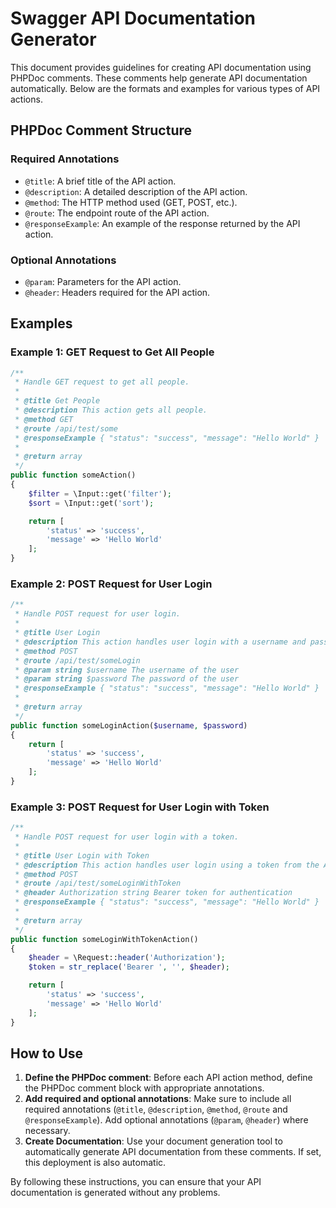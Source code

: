 # Swagger API Documentation Generator

This document provides guidelines for creating API documentation using PHPDoc comments. These comments help generate API documentation automatically. Below are the formats and examples for various types of API actions.

## PHPDoc Comment Structure

### Required Annotations
- `@title`: A brief title of the API action.
- `@description`: A detailed description of the API action.
- `@method`: The HTTP method used (GET, POST, etc.).
- `@route`: The endpoint route of the API action.
- `@responseExample`: An example of the response returned by the API action.

### Optional Annotations
- `@param`: Parameters for the API action.
- `@header`: Headers required for the API action.

## Examples

### Example 1: GET Request to Get All People

```php
/**
 * Handle GET request to get all people.
 *
 * @title Get People
 * @description This action gets all people.
 * @method GET
 * @route /api/test/some
 * @responseExample { "status": "success", "message": "Hello World" }
 *
 * @return array
 */
public function someAction()
{
    $filter = \Input::get('filter');
    $sort = \Input::get('sort');

    return [
        'status' => 'success',
        'message' => 'Hello World'
    ];
}
```

### Example 2: POST Request for User Login

```php
/**
 * Handle POST request for user login.
 *
 * @title User Login
 * @description This action handles user login with a username and password.
 * @method POST
 * @route /api/test/someLogin
 * @param string $username The username of the user
 * @param string $password The password of the user
 * @responseExample { "status": "success", "message": "Hello World" }
 *
 * @return array
 */
public function someLoginAction($username, $password)
{
    return [
        'status' => 'success',
        'message' => 'Hello World'
    ];
}
```

### Example 3: POST Request for User Login with Token

```php
/**
 * Handle POST request for user login with a token.
 *
 * @title User Login with Token
 * @description This action handles user login using a token from the Authorization header.
 * @method POST
 * @route /api/test/someLoginWithToken
 * @header Authorization string Bearer token for authentication
 * @responseExample { "status": "success", "message": "Hello World" }
 *
 * @return array
 */
public function someLoginWithTokenAction()
{
    $header = \Request::header('Authorization');
    $token = str_replace('Bearer ', '', $header);

    return [
        'status' => 'success',
        'message' => 'Hello World'
    ];
}
```

## How to Use

1. **Define the PHPDoc comment**: Before each API action method, define the PHPDoc comment block with appropriate annotations.
2. **Add required and optional annotations**: Make sure to include all required annotations (`@title`, `@description`, `@method`, `@route` and `@responseExample`). Add optional annotations (`@param`, `@header`) where necessary.
3. **Create Documentation**: Use your document generation tool to automatically generate API documentation from these comments. If set, this deployment is also automatic.

By following these instructions, you can ensure that your API documentation is generated without any problems.